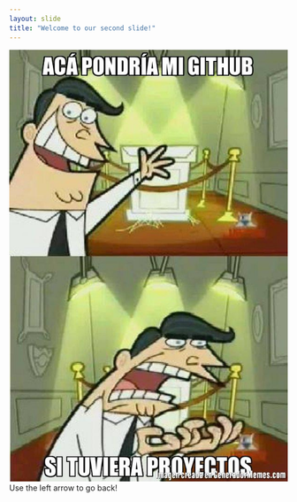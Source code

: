 ```yaml
---
layout: slide
title: "Welcome to our second slide!"
---
```

![A silly meme](/_posts/github.jpg)
Use the left arrow to go back!
